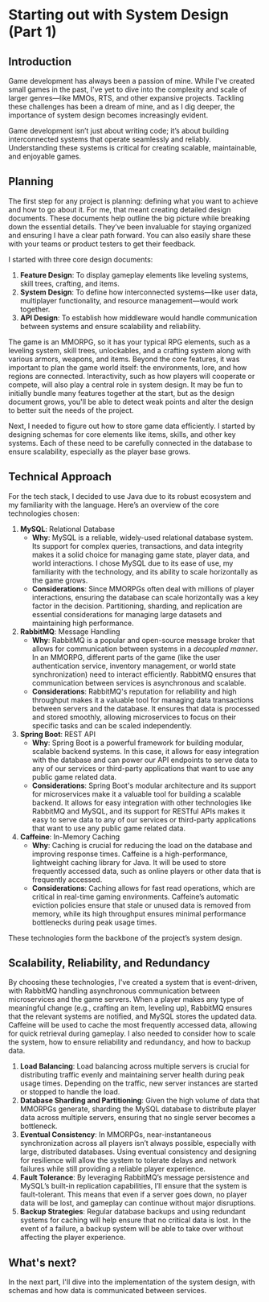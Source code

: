 # Starting out with System Design (Part 1)

## Introduction

Game development has always been a passion of mine. While I've created small games in the past, I've yet to dive into the complexity and scale of larger genres—like MMOs, RTS, and other expansive projects. Tackling these challenges has been a dream of mine, and as I dig deeper, the importance of system design becomes increasingly evident.

Game development isn’t just about writing code; it’s about building interconnected systems that operate seamlessly and reliably. Understanding these systems is critical for creating scalable, maintainable, and enjoyable games.

## Planning

The first step for any project is planning: defining what you want to achieve and how to go about it. For me, that meant creating detailed design documents. These documents help outline the big picture while breaking down the essential details. They’ve been invaluable for staying organized and ensuring I have a clear path forward. You can also easily share these with your teams or product testers to get their feedback.

I started with three core design documents:

1. **Feature Design**: To display gameplay elements like leveling systems, skill trees, crafting, and items.
2. **System Design**: To define how interconnected systems—like user data, multiplayer functionality, and resource management—would work together.
3. **API Design**: To establish how middleware would handle communication between systems and ensure scalability and reliability.

The game is an MMORPG, so it has your typical RPG elements, such as a leveling system, skill trees, unlockables, and a crafting system along with various armors, weapons, and items. Beyond the core features, it was important to plan the game world itself: the environments, lore, and how regions are connected. Interactivity, such as how players will cooperate or compete, will also play a central role in system design. It may be fun to initially bundle many features together at the start, but as the design document grows, you'll be able to detect weak points and alter the design to better suit the needs of the project.

Next, I needed to figure out how to store game data efficiently. I started by designing schemas for core elements like items, skills, and other key systems. Each of these need to be carefully connected in the database to ensure scalability, especially as the player base grows.

## Technical Approach

For the tech stack, I decided to use Java due to its robust ecosystem and my familiarity with the language. Here’s an overview of the core technologies chosen:

1. **MySQL**: Relational Database
    - **Why**: MySQL is a reliable, widely-used relational database system. Its support for complex queries, transactions, and data integrity makes it a solid choice for managing game state, player data, and world interactions. I chose MySQL due to its ease of use, my familiarity with the technology, and its ability to scale horizontally as the game grows.
    - **Considerations**: Since MMORPGs often deal with millions of player interactions, ensuring the database can scale horizontally was a key factor in the decision. Partitioning, sharding, and replication are essential considerations for managing large datasets and maintaining high performance.
2. **RabbitMQ**: Message Handling
    - **Why**: RabbitMQ is a popular and open-source message broker that allows for communication between systems in a *decoupled manner*. In an MMORPG, different parts of the game (like the user authentication service, inventory management, or world state synchronization) need to interact efficiently. RabbitMQ ensures that communication between services is asynchronous and scalable.
    - **Considerations**: RabbitMQ's reputation for reliability and high throughput makes it a valuable tool for managing data transactions between servers and the database. It ensures that data is processed and stored smoothly, allowing microservices to focus on their specific tasks and can be scaled independently.
3. **Spring Boot**: REST API
    - **Why**: Spring Boot is a powerful framework for building modular, scalable backend systems. In this case, it allows for easy integration with the database and can power our API endpoints to serve data to any of our services or third-party applications that want to use any public game related data.
    - **Considerations**: Spring Boot's modular architecture and its support for microservices make it a valuable tool for building a scalable backend. It allows for easy integration with other technologies like RabbitMQ and MySQL, and its support for RESTful APIs makes it easy to serve data to any of our services or third-party applications that want to use any public game related data.
4. **Caffeine**: In-Memory Caching
    - **Why**: Caching is crucial for reducing the load on the database and improving response times. Caffeine is a high-performance, lightweight caching library for Java. It will be used to store frequently accessed data, such as online players or other data that is frequently accessed.
    - **Considerations**: Caching allows for fast read operations, which are critical in real-time gaming environments. Caffeine’s automatic eviction policies ensure that stale or unused data is removed from memory, while its high throughput ensures minimal performance bottlenecks during peak usage times.

These technologies form the backbone of the project’s system design.

## Scalability, Reliability, and Redundancy

By choosing these technologies, I've created a system that is event-driven, with RabbitMQ handling asynchronous communication between microservices and the game servers. When a player makes any type of meaningful change (e.g., crafting an item, leveling up), RabbitMQ ensures that the relevant systems are notified, and MySQL stores the updated data. Caffeine will be used to cache the most frequently accessed data, allowing for quick retrieval during gameplay. I also needed to consider how to scale the system, how to ensure reliability and redundancy, and how to backup data.

1. **Load Balancing**: Load balancing across multiple servers is crucial for distributing traffic evenly and maintaining server health during peak usage times. Depending on the traffic, new server instances are started or stopped to handle the load.
2. **Database Sharding and Partitioning**: Given the high volume of data that MMORPGs generate, sharding the MySQL database to distribute player data across multiple servers, ensuring that no single server becomes a bottleneck.
3. **Eventual Consistency**: In MMORPGs, near-instantaneous synchronization across all players isn’t always possible, especially with large, distributed databases. Using eventual consistency and designing for resilience will allow the system to tolerate delays and network failures while still providing a reliable player experience.
4. **Fault Tolerance**: By leveraging RabbitMQ’s message persistence and MySQL’s built-in replication capabilities, I’ll ensure that the system is fault-tolerant. This means that even if a server goes down, no player data will be lost, and gameplay can continue without major disruptions.
5. **Backup Strategies**: Regular database backups and using redundant systems for caching will help ensure that no critical data is lost. In the event of a failure, a backup system will be able to take over without affecting the player experience.

## What's next?

In the next part, I'll dive into the implementation of the system design, with schemas and how data is communicated between services.
